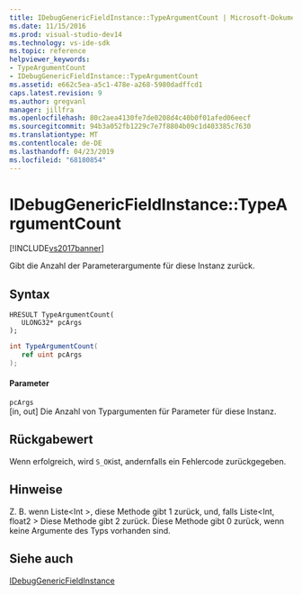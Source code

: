 ```yaml
---
title: IDebugGenericFieldInstance::TypeArgumentCount | Microsoft-Dokumentation
ms.date: 11/15/2016
ms.prod: visual-studio-dev14
ms.technology: vs-ide-sdk
ms.topic: reference
helpviewer_keywords:
- TypeArgumentCount
- IDebugGenericFieldInstance::TypeArgumentCount
ms.assetid: e662c5ea-a5c1-478e-a268-5980dadffcd1
caps.latest.revision: 9
ms.author: gregvanl
manager: jillfra
ms.openlocfilehash: 80c2aea4130fe7de0208d4c40b0f01afed06eecf
ms.sourcegitcommit: 94b3a052fb1229c7e7f8804b09c1d403385c7630
ms.translationtype: MT
ms.contentlocale: de-DE
ms.lasthandoff: 04/23/2019
ms.locfileid: "68180854"
---
```

# <a name="idebuggenericfieldinstancetypeargumentcount"></a>IDebugGenericFieldInstance::TypeArgumentCount
[!INCLUDE[vs2017banner](../../../includes/vs2017banner.md)]

Gibt die Anzahl der Parameterargumente für diese Instanz zurück.  
  
## <a name="syntax"></a>Syntax  
  
```cpp#  
HRESULT TypeArgumentCount(  
   ULONG32* pcArgs  
);  
```  
  
```csharp  
int TypeArgumentCount(  
   ref uint pcArgs  
);  
```  
  
#### <a name="parameters"></a>Parameter  
 `pcArgs`  
 [in, out] Die Anzahl von Typargumenten für Parameter für diese Instanz.  
  
## <a name="return-value"></a>Rückgabewert  
 Wenn erfolgreich, wird `S_OK`ist, andernfalls ein Fehlercode zurückgegeben.  
  
## <a name="remarks"></a>Hinweise  
 Z. B. wenn Liste\<Int >, diese Methode gibt 1 zurück, und, falls Liste\<Int, float2 > Diese Methode gibt 2 zurück. Diese Methode gibt 0 zurück, wenn keine Argumente des Typs vorhanden sind.  
  
## <a name="see-also"></a>Siehe auch  
 [IDebugGenericFieldInstance](../../../extensibility/debugger/reference/idebuggenericfieldinstance.md)
